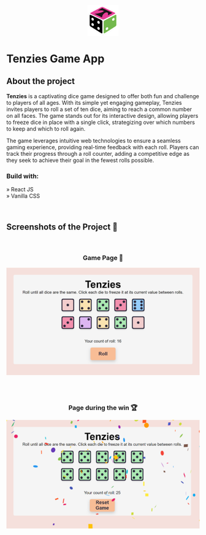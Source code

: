 <div align='center'><img style="width:16%" src='./public/logo.png'/></div>


# Tenzies Game App
<h2>About the project</h2>

<p><b>Tenzies</b> is a captivating dice game designed to offer both fun and challenge to players of all ages. With its simple yet engaging gameplay, Tenzies invites players to roll a set of ten dice, aiming to reach a common number on all faces. The game stands out for its interactive design, allowing players to freeze dice in place with a single click, strategizing over which numbers to keep and which to roll again. <br/>

The game leverages intuitive web technologies to ensure a seamless gaming experience, providing real-time feedback with each roll. Players can track their progress through a roll counter, adding a competitive edge as they seek to achieve their goal in the fewest rolls possible.</p>

<!-- 👉 Live Demo: <a href='https://tenzies-game.app/'>Tenzies Demo</a> -->

<h3>Build with:</h3>

» React JS <br>
» Vanilla CSS  <br>

<br>

<h2>Screenshots of the Project 📸</h2>
<br>
<h3 align='center'>Game Page 🏡</h3>

<div align='center'>
<img src='./public/game.png'/>

</div>

<br><br>

<h3 align='center'>Page during the win 🏆</h3>

<div align='center'>
<img src='./public/winners-screen.png'/>
</div>